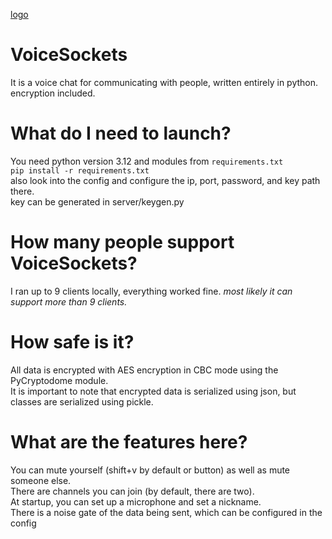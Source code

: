 [logo](imgs/vcm.png)
# VoiceSockets
It is a voice chat for communicating with people, written entirely in python. encryption included.
# What do I need to launch?
You need python version 3.12 and modules from `requirements.txt`<br>
``pip install -r requirements.txt``<br>
also look into the config and configure the ip, port, password, and key path there.<br>
key can be generated in server/keygen.py<br>
# How many people support VoiceSockets?
I ran up to 9 clients locally, everything worked fine. *most likely it can support more than 9 clients.*
# How safe is it?
All data is encrypted with AES encryption in CBC mode using the PyCryptodome module. <br>
It is important to note that encrypted data is serialized using json, but classes are serialized using pickle.
# What are the features here?
You can mute yourself (shift+v by default or button) as well as mute someone else.<br>
There are channels you can join (by default, there are two).<br>
At startup, you can set up a microphone and set a nickname.<br>
There is a noise gate of the data being sent, which can be configured in the config<br>